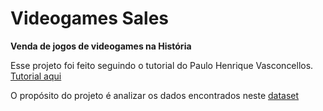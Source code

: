 # Videogames Sales

**Venda de jogos de videogames na História**

Esse projeto foi feito seguindo o tutorial do Paulo Henrique Vasconcellos. [Tutorial aqui](https://paulovasconcellos.com.br/como-criar-seu-primeiro-projeto-de-data-science-parte-2-de-2-cb9a2fe05eff)

O propósito do projeto é analizar os dados encontrados neste [dataset](https://www.kaggle.com/gregorut/videogamesales/data)

